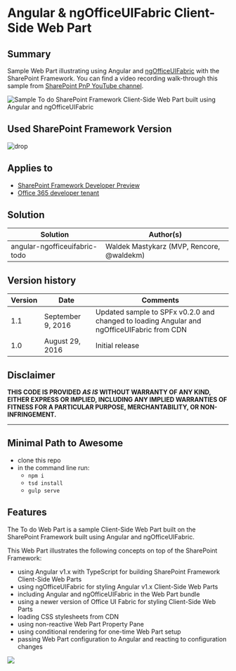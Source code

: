 # Angular & ngOfficeUIFabric Client-Side Web Part

## Summary

Sample Web Part illustrating using Angular and [ngOfficeUIFabric](http://ngofficeuifabric.com/) with the SharePoint Framework.
You can find a video recording walk-through this sample from [SharePoint PnP YouTube channel](https://www.youtube.com/watch?v=FS-_0KENJkI).

![Sample To do SharePoint Framework Client-Side Web Part built using Angular and ngOfficeUIFabric](./assets/preview.png)

## Used SharePoint Framework Version 
![drop](https://img.shields.io/badge/drop-drop2-red.svg)

## Applies to

* [SharePoint Framework Developer Preview](http://dev.office.com/sharepoint/docs/spfx/sharepoint-framework-overview)
* [Office 365 developer tenant](http://dev.office.com/sharepoint/docs/spfx/set-up-your-developer-tenant)

## Solution

Solution|Author(s)
--------|---------
angular-ngofficeuifabric-todo|Waldek Mastykarz (MVP, Rencore, @waldekm)

## Version history

Version|Date|Comments
-------|----|--------
1.1|September 9, 2016|Updated sample to SPFx v0.2.0 and changed to loading Angular and ngOfficeUIFabric from CDN
1.0|August 29, 2016|Initial release

## Disclaimer
**THIS CODE IS PROVIDED *AS IS* WITHOUT WARRANTY OF ANY KIND, EITHER EXPRESS OR IMPLIED, INCLUDING ANY IMPLIED WARRANTIES OF FITNESS FOR A PARTICULAR PURPOSE, MERCHANTABILITY, OR NON-INFRINGEMENT.**

---

## Minimal Path to Awesome

- clone this repo
- in the command line run:
  - `npm i`
  - `tsd install`
  - `gulp serve`

## Features

The To do Web Part is a sample Client-Side Web Part built on the SharePoint Framework built using Angular and ngOfficeUIFabric.

This Web Part illustrates the following concepts on top of the SharePoint Framework:

- using Angular v1.x with TypeScript for building SharePoint Framework Client-Side Web Parts
- using ngOfficeUIFabric for styling Angular v1.x Client-Side Web Parts
- including Angular and ngOfficeUIFabric in the Web Part bundle
- using a newer version of Office UI Fabric for styling Client-Side Web Parts
- loading CSS stylesheets from CDN
- using non-reactive Web Part Property Pane
- using conditional rendering for one-time Web Part setup
- passing Web Part configuration to Angular and reacting to configuration changes

<img src="https://telemetry.sharepointpnp.com/sp-dev-fx-webparts/samples/angular-ngofficeuifabric-todo" />